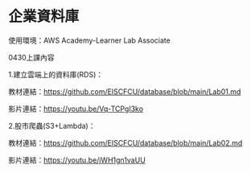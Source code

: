 # 企業資料庫
 
 使用環境：AWS Academy-Learner Lab Associate
 
 
 0430上課內容
 
 1.建立雲端上的資料庫(RDS)：
 
 教材連結：https://github.com/EISCFCU/database/blob/main/Lab01.md
 
 影片連結：https://youtu.be/Vq-TCPgI3ko
 
 2.股市爬蟲(S3+Lambda)：
 
 教材連結：https://github.com/EISCFCU/database/blob/main/Lab02.md
 
 影片連結：https://youtu.be/jWH1gn1vaUU

